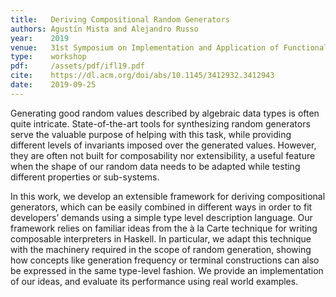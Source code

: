 ```yaml
---
title:   Deriving Compositional Random Generators
authors: Agustín Mista and Alejandro Russo
year:    2019
venue:   31st Symposium on Implementation and Application of Functional Languages
type:    workshop
pdf:     /assets/pdf/ifl19.pdf
cite:    https://dl.acm.org/doi/abs/10.1145/3412932.3412943   
date:    2019-09-25
---
```


Generating good random values described by algebraic data types is often quite intricate. State-of-the-art tools for synthesizing random generators serve the valuable purpose of helping with this task, while providing different levels of invariants imposed over the generated values. However, they are often not built for composability nor extensibility, a useful feature when the shape of our random data needs to be adapted while testing different properties or sub-systems.

In this work, we develop an extensible framework for deriving compositional generators, which can be easily combined in different ways in order to fit developers’ demands using a simple type level description language. Our framework relies on familiar ideas from the à la Carte technique for writing composable interpreters in Haskell. In particular, we adapt this technique with the machinery required in the scope of random generation, showing how concepts like generation frequency or terminal constructions can also be expressed in the same type-level fashion. We provide an implementation of our ideas, and evaluate its performance using real world examples.
